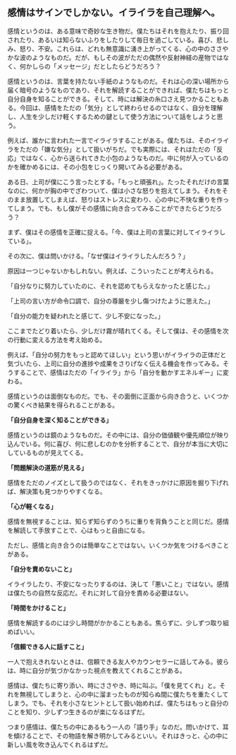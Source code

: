 ## 感情はサインでしかない。イライラを自己理解へ。

感情というのは、ある意味で奇妙な生き物だ。僕たちはそれを抱えたり、振り回されたり、あるいは知らないふりをしたりして毎日を過ごしている。喜び、悲しみ、怒り、不安。これらは、どれも無意識に湧き上がってくる、心の中のささやかな波のようなものだ。だが、もしその波がただの偶然や反射神経の産物ではなく、何かしらの「メッセージ」だとしたらどうだろう？

感情というのは、言葉を持たない手紙のようなものだ。それは心の深い場所から届く暗号のようなものであり、それを解読することができれば、僕たちはもっと自分自身を知ることができる。そして、時には解決の糸口さえ見つかることもある。今回は、感情をただの「気分」として終わらせるのではなく、自分を理解し、人生を少しだけ軽くするための鍵として使う方法について話をしようと思う。

例えば、誰かに言われた一言でイライラすることがある。僕たちは、そのイライラをただの「嫌な気分」として扱いがちだ。でも実際には、それはただの「反応」ではなく、心から送られてきた小包のようなものだ。中に何が入っているのかを確かめるには、その小包をじっくり開いてみる必要がある。

ある日、上司が僕にこう言ったとする。「もっと頑張れ」。たったそれだけの言葉なのに、何かが胸の中でざわついて、僕は小さな怒りを抱えてしまう。それをそのまま放置してしまえば、怒りはストレスに変わり、心の中に不快な重りを作ってしまう。でも、もし僕がその感情に向き合ってみることができたらどうだろう？

まず、僕はその感情を正確に捉える。「今、僕は上司の言葉に対してイライラしている」。

その次に、僕は問いかける。「なぜ僕はイライラしたんだろう？」

原因は一つじゃないかもしれない。例えば、こういったことが考えられる。

「自分なりに努力していたのに、それを認めてもらえなかったと感じた。」

「上司の言い方が命令口調で、自分の尊厳を少し傷つけたように思えた。」

「自分の能力を疑われたと感じて、少し不安になった。」

ここまでたどり着いたら、少しだけ霧が晴れてくる。そして僕は、その感情を次の行動に変える方法を考え始める。

例えば、「自分の努力をもっと認めてほしい」という思いがイライラの正体だと気づいたら、上司に自分の進捗や成果をさりげなく伝える機会を作ってみる。そうすることで、感情はただの「イライラ」から「自分を動かすエネルギー」に変わる。

感情というのは面倒なものだ。でも、その面倒に正面から向き合うと、いくつかの驚くべき結果を得られることがある。

**「自分自身を深く知ることができる」**

感情というのは鏡のようなものだ。その中には、自分の価値観や優先順位が映り込んでいる。何に喜び、何に悲しむのかを分析することで、自分が本当に大切にしているものが見えてくる。

**「問題解決の道筋が見える」**

感情をただのノイズとして扱うのではなく、それをきっかけに原因を掘り下げれば、解決策も見つかりやすくなる。

**「心が軽くなる」**

感情を無視することは、知らず知らずのうちに重りを背負うことと同じだ。感情を解読して手放すことで、心はもっと自由になる。

ただし、感情と向き合うのは簡単なことではない。いくつか気をつけるべきことがある。

**「自分を責めないこと」**

イライラしたり、不安になったりするのは、決して「悪いこと」ではない。感情は僕たちの自然な反応だ。それに対して自分を責める必要はない。

**「時間をかけること」**

感情を解読するのには少し時間がかかることもある。焦らずに、少しずつ取り組めばいい。

**「信頼できる人に話すこと」**

一人で抱えきれないときは、信頼できる友人やカウンセラーに話してみる。彼らは、時に自分が気づかなかった視点を教えてくれることがある。

感情は、僕たちに寄り添い、時にささやき、時に叫ぶ。「僕を見てくれ」と。それを無視してしまうと、心の中に溜まったものが知らぬ間に僕たちを重たくしてしまう。でも、それを小さなヒントとして扱い始めれば、僕たちはもっと自分のことを知り、少しずつ生きるのが楽になるはずだ。

つまり感情は、僕たちの中にあるもう一人の「語り手」なのだ。問いかけて、耳を傾けることで、その物語を解き明かしてみるといい。それはきっと、心の中に新しい風を吹き込んでくれるはずだ。